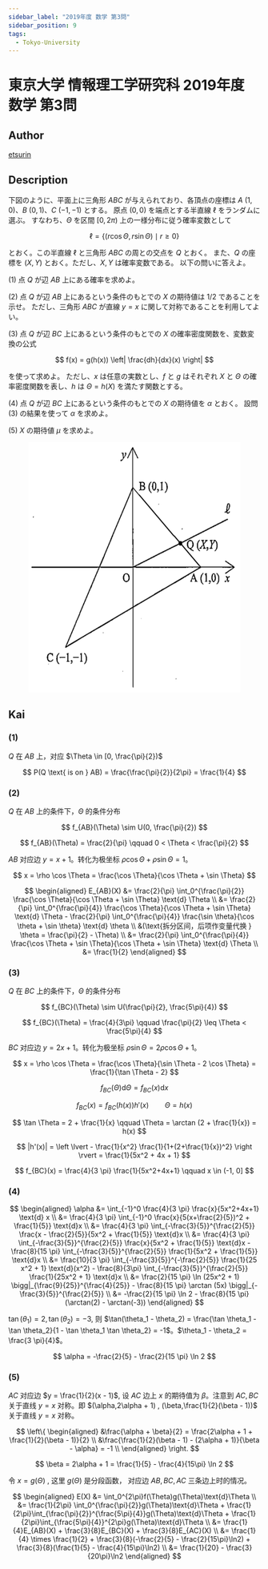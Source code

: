 ```yaml
---
sidebar_label: "2019年度 数学 第3問"
sidebar_position: 9
tags:
  - Tokyo-University
---
```

# 東京大学 情報理工学研究科 2019年度 数学 第3問

## **Author**
[etsurin](https://zhuanlan.zhihu.com/p/561992447)

## **Description**
下図のように、平面上に三角形 $ABC$ が与えられており、各頂点の座標は $A\ (1,0)$、$B\ (0,1)$、$C\ (-1,-1)$ とする。
原点 $(0,0)$ を端点とする半直線 $\ell$ をランダムに選ぶ。
すなわち、$\Theta$ を区間 $[0, 2\pi)$ 上の一様分布に従う確率変数として

$$
\ell = \{ (r \cos \Theta, r \sin \Theta) \mid r \geq 0 \}
$$

とおく。この半直線 $\ell$ と三角形 $ABC$ の周との交点を $Q$ とおく。
また、$Q$ の座標を $(X, Y)$ とおく。ただし、$X, Y$ は確率変数である。
以下の問いに答えよ。

(1) 点 $Q$ が辺 $AB$ 上にある確率を求めよ。

(2) 点 $Q$ が辺 $AB$ 上にあるという条件のもとでの $X$ の期待値は $1/2$ であることを示せ。
ただし、三角形 $ABC$ が直線 $y = x$ に関して対称であることを利用してよい。

(3) 点 $Q$ が辺 $BC$ 上にあるという条件のもとでの $X$ の確率密度関数を、変数変換の公式

$$
f(x) = g(h(x)) \left| \frac{dh}{dx}(x) \right|
$$

を使って求めよ。
ただし、$x$ は任意の実数とし、$f$ と $g$ はそれぞれ $X$ と $\Theta$ の確率密度関数を表し、$h$ は $\Theta = h(X)$ を満たす関数とする。

(4) 点 $Q$ が辺 $BC$ 上にあるという条件のもとでの $X$ の期待値を $\alpha$ とおく。
設問 (3) の結果を使って $\alpha$ を求めよ。

(5) $X$ の期待値 $\mu$ を求めよ。


<figure style="text-align:center;">
  <img src="https://raw.githubusercontent.com/Myyura/the_kai_project_assets/main/kakomonn/tokyo_university/IST/kyotsu_2019_math_3_p1.png" width="500" height="500" alt=""/>
</figure>


## **Kai**
### (1)
$Q$ 在 $AB$ 上，对应 $\Theta \in [0, \frac{\pi}{2})$

$$
P(Q \text{ is on } AB) = \frac{\frac{\pi}{2}}{2\pi} = \frac{1}{4}
$$

### (2)
$Q$ 在 $AB$ 上的条件下，$\Theta$ 的条件分布

$$
f_{AB}(\Theta) \sim U(0, \frac{\pi}{2})
$$

$$
f_{AB}(\Theta) = \frac{2}{\pi} \qquad 0 < \Theta < \frac{\pi}{2}
$$

$AB$ 对应边 $y = x+1$。转化为极坐标 $\rho \cos \Theta + \rho \sin \Theta = 1$。

$$
x = \rho \cos \Theta = \frac{\cos \Theta}{\cos \Theta + \sin \Theta}
$$

$$
\begin{aligned}
E_{AB}(X) &= \frac{2}{\pi} \int_0^{\frac{\pi}{2}} \frac{\cos \Theta}{\cos \Theta + \sin \Theta} \text{d} \Theta \\
&= \frac{2}{\pi} \int_0^{\frac{\pi}{4}} \frac{\cos \Theta}{\cos \Theta + \sin \Theta} \text{d} \Theta - \frac{2}{\pi} \int_0^{\frac{\pi}{4}} \frac{\sin \theta}{\cos \theta + \sin \theta} \text{d} \theta \\
&(\text{拆分区间，后项作变量代换 } \theta = \frac{\pi}{2} - \Theta) \\
&= \frac{2}{\pi} \int_0^{\frac{\pi}{4}} \frac{\cos \Theta + \sin \Theta}{\cos \Theta + \sin \Theta} \text{d} \Theta \\
&= \frac{1}{2}
\end{aligned}
$$

### (3)
$Q$ 在 $BC$ 上的条件下，$\Theta$ 的条件分布

$$
f_{BC}(\Theta) \sim U(\frac{\pi}{2}, \frac{5\pi}{4})
$$

$$
f_{BC}(\Theta) = \frac{4}{3\pi} \qquad \frac{\pi}{2} \leq \Theta < \frac{5\pi}{4}
$$

$BC$ 对应边 $y=2x+1$。转化为极坐标 $\rho \sin \Theta = 2 \rho \cos \Theta + 1$。

$$
x = \rho \cos \Theta = \frac{\cos \Theta}{\sin \Theta - 2 \cos \Theta} = \frac{1}{\tan \Theta - 2}
$$

$$
f_{BC}(\Theta) \text{d}\Theta = f_{BC}(x) \text{d}x
$$

$$
f_{BC}(x) = f_{BC}(h(x))h'(x) \qquad \Theta = h(x)
$$

$$
\tan \Theta = 2 + \frac{1}{x} \qquad \Theta = \arctan (2 + \frac{1}{x}) = h(x)
$$

$$
|h'(x)| = \left \lvert - \frac{1}{x^2} \frac{1}{1+(2+\frac{1}{x})^2} \right \rvert = \frac{1}{5x^2 + 4x + 1}
$$

$$
f_{BC}(x) = \frac{4}{3 \pi} \frac{1}{5x^2+4x+1} \qquad x \in (-1, 0]
$$

### (4)

$$
\begin{aligned}
\alpha &= \int_{-1}^0 \frac{4}{3 \pi} \frac{x}{5x^2+4x+1} \text{d} x \\
&= \frac{4}{3 \pi} \int_{-1}^0 \frac{x}{5(x+\frac{2}{5})^2 + \frac{1}{5}} \text{d}x \\
&= \frac{4}{3 \pi} \int_{-\frac{3}{5}}^{\frac{2}{5}} \frac{x - \frac{2}{5}}{5x^2 + \frac{1}{5}} \text{d}x \\
&= \frac{4}{3 \pi} \int_{-\frac{3}{5}}^{\frac{2}{5}} \frac{x}{5x^2 + \frac{1}{5}} \text{d}x - \frac{8}{15 \pi} \int_{-\frac{3}{5}}^{\frac{2}{5}} \frac{1}{5x^2 + \frac{1}{5}} \text{d}x \\
&= \frac{10}{3 \pi} \int_{-\frac{3}{5}}^{-\frac{2}{5}} \frac{1}{25 x^2 + 1} \text{d}(x^2) - \frac{8}{3\pi} \int_{-\frac{3}{5}}^{\frac{2}{5}} \frac{1}{25x^2 + 1} \text{d}x \\
&= \frac{2}{15 \pi} \ln (25x^2 + 1) \bigg|_{\frac{9}{25}}^{\frac{4}{25}} - \frac{8}{15 \pi} \arctan (5x) \bigg|_{-\frac{3}{5}}^{\frac{2}{5}} \\
&= -\frac{2}{15 \pi} \ln 2 - \frac{8}{15 \pi} (\arctan(2) - \arctan(-3))
\end{aligned}
$$

$\tan (\theta_1) = 2, \tan (\theta_2) = -3$, 则 $\tan(\theta_1 - \theta_2) = \frac{\tan \theta_1 - \tan \theta_2}{1 - \tan \theta_1 \tan \theta_2} = -1$。$\theta_1 - \theta_2 = \frac{3 \pi}{4}$。

$$
\alpha = -\frac{2}{5} - \frac{2}{15 \pi} \ln 2
$$

### (5)
$AC$ 对应边 $y = \frac{1}{2}(x - 1)$, 设 $AC$ 边上 $x$ 的期待值为 $\beta$。注意到 $AC, BC$ 关于直线 $y = x$ 对称。即 $(\alpha,2\alpha + 1) , (\beta,\frac{1}{2}(\beta - 1))$ 关于直线 $y = x$ 对称。

$$
\left\{
\begin{aligned}
&\frac{\alpha + \beta}{2} = \frac{2\alpha + 1 + \frac{1}{2}(\beta - 1)}{2} \\
&\frac{\frac{1}{2}(\beta - 1) - (2\alpha + 1)}{\beta - \alpha} = -1 \\
\end{aligned}
\right.
$$

$$
\beta = 2\alpha + 1 = \frac{1}{5} - \frac{4}{15\pi} \ln 2
$$

令 $x = g(\Theta)$ , 这里 $g(\Theta)$ 是分段函数， 对应边 $AB , BC , AC$ 三条边上时的情况。

$$
\begin{aligned}
E(X) &= \int_0^{2\pi}f(\Theta)g(\Theta)\text{d}\Theta \\
&= \frac{1}{2\pi} \int_0^{\frac{\pi}{2}}g(\Theta)\text{d}\Theta + \frac{1}{2\pi}\int_{\frac{\pi}{2}}^{\frac{5\pi}{4}}g(\Theta)\text{d}\Theta + \frac{1}{2\pi}\int_{\frac{5\pi}{4}}^{2\pi}g(\Theta)\text{d}\Theta \\
&= \frac{1}{4}E_{AB}(X) + \frac{3}{8}E_{BC}(X) + \frac{3}{8}E_{AC}(X) \\
&= \frac{1}{4} \times \frac{1}{2} + \frac{3}{8}(-\frac{2}{5} - \frac{2}{15\pi}\ln2) + \frac{3}{8}(\frac{1}{5} - \frac{4}{15\pi}\ln2) \\
&= \frac{1}{20} - \frac{3}{20\pi}\ln2
\end{aligned}
$$